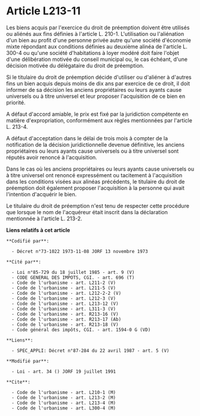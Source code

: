 # Article L213-11

Les biens acquis par l'exercice du droit de préemption doivent être utilisés ou aliénés aux fins définies à l'article L.
210-1. L'utilisation ou l'aliénation d'un bien au profit d'une personne privée autre qu'une société d'économie mixte
répondant aux conditions définies au deuxième alinéa de l'article L. 300-4 ou qu'une société d'habitations à loyer modéré
doit faire l'objet d'une délibération motivée du conseil municipal ou, le cas échéant, d'une décision motivée du délégataire
du droit de préemption.

Si le titulaire du droit de préemption décide d'utiliser ou d'aliéner à d'autres fins un bien acquis depuis moins de dix ans
par exercice de ce droit, il doit informer de sa décision les anciens propriétaires ou leurs ayants cause universels ou à
titre universel et leur proposer l'acquisition de ce bien en priorité.

A défaut d'accord amiable, le prix est fixé par la juridiction compétente en matière d'expropriation, conformément aux règles
mentionnées par l'article L. 213-4.

A défaut d'acceptation dans le délai de trois mois à compter de la notification de la décision juridictionnelle devenue
définitive, les anciens propriétaires ou leurs ayants cause universels ou à titre universel sont réputés avoir renoncé à
l'acquisition.

Dans le cas où les anciens propriétaires ou leurs ayants cause universels ou à titre universel ont renoncé expressément ou
tacitement à l'acquisition dans les conditions visées aux alinéas précédents, le titulaire du droit de préemption doit
également proposer l'acquisition à la personne qui avait l'intention d'acquérir le bien.

Le titulaire du droit de préemption n'est tenu de respecter cette procédure que lorsque le nom de l'acquéreur était inscrit
dans la déclaration mentionnée à l'article L. 213-2.

**Liens relatifs à cet article**

	**Codifié par**:

	  - Décret n°73-1022 1973-11-08 JORF 13 novembre 1973

	**Cité par**:

	  - Loi n°85-729 du 18 juillet 1985 - art. 9 (V)
	  - CODE GENERAL DES IMPOTS, CGI. - art. 696 (T)
	  - Code de l'urbanisme - art. L211-2 (V)
	  - Code de l'urbanisme - art. L211-5 (V)
	  - Code de l'urbanisme - art. L212-2-2 (V)
	  - Code de l'urbanisme - art. L212-3 (V)
	  - Code de l'urbanisme - art. L213-12 (V)
	  - Code de l'urbanisme - art. L311-3 (V)
	  - Code de l'urbanisme - art. R213-16 (V)
	  - Code de l'urbanisme - art. R213-17 (Ab)
	  - Code de l'urbanisme - art. R213-18 (V)
	  - Code général des impôts, CGI. - art. 1594-0 G (VD)

	**Liens**:

	  - SPEC_APPLI: Décret n°87-284 du 22 avril 1987 - art. 5 (V)

	**Modifié par**:

	  - Loi - art. 34 () JORF 19 juillet 1991

	**Cite**:

	  - Code de l'urbanisme - art. L210-1 (M)
	  - Code de l'urbanisme - art. L213-2 (M)
	  - Code de l'urbanisme - art. L213-4 (M)
	  - Code de l'urbanisme - art. L300-4 (M)
